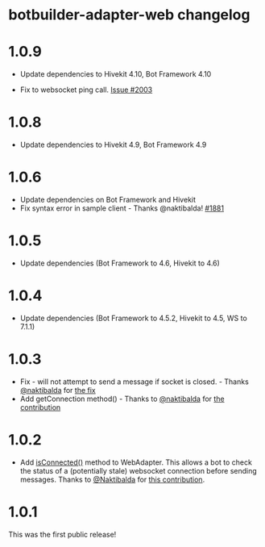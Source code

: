 # botbuilder-adapter-web changelog

# 1.0.9

* Update dependencies to Hivekit 4.10, Bot Framework 4.10

* Fix to websocket ping call. [Issue #2003](https://github.com/texthive/hivekit/issues/2003)

# 1.0.8

* Update dependencies to Hivekit 4.9, Bot Framework 4.9

# 1.0.6

* Update dependencies on Bot Framework and Hivekit
* Fix syntax error in sample client - Thanks @naktibalda! [#1881](https://github.com/texthive/hivekit/pull/1881)

# 1.0.5

* Update dependencies (Bot Framework to 4.6, Hivekit to 4.6)

# 1.0.4

* Update dependencies (Bot Framework to 4.5.2, Hivekit to 4.5, WS to 7.1.1)

# 1.0.3

* Fix - will not attempt to send a message if socket is closed. - Thanks [@naktibalda](https://github.com/Naktibalda) for [the fix](https://github.com/texthive/hivekit/pull/1657)
* Add getConnection method() - Thanks to [@naktibalda](https://github.com/Naktibalda) for [the contribution](https://github.com/texthive/hivekit/pull/1666)

# 1.0.2

* Add [isConnected()](https://hivekit.ai/docs/v4/reference/web.html#isconnected) method to WebAdapter. This allows a bot to check the status of a (potentially stale) websocket connection before sending messages. Thanks to [@Naktibalda](https://github.com/Naktibalda) for [this contribution](https://github.com/texthive/hivekit/pull/1644).

# 1.0.1

This was the first public release!